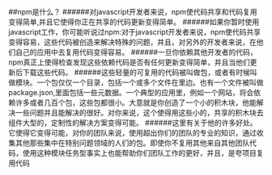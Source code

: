 
##npm是什么？
######对javascript开发者来说，npm使代码共享和代码复用变得简单,并且它使得你正在共享的代码更新变得简单。
######如果你暂时使用javascript工作，你可能听说过npm:对于javascript开发者来说，npm使代码共享变得容易，这些代码被创造来解决特殊的问题，并且，对另外的开发者来说，在他们自己的应用中去复用代码变得容易。
######一旦你依赖其他开发者的代码，npm真正上使得检查发现这些依赖代码是否有任何更新变得简单，并且当他们更新后下载这些代码。
######这些轻量的可复用的代码被叫做包，或者有时候叫做模块。一个包仅仅一个目录，包括一个或多个文件在里边。也有一个文件被叫做package.json,里面包括一些元数据。一个典型的应用里，例如一个网站，将会依赖许多或者几百个包，这些包都很小。大意就是你创造了一个小的积木块，他能解决一些问题并且能解决的很好。对你来说，这个使得用这些小的，共享的积木块去组件大型的，定制性的解决方案变得可能。
######这里有关于他的许多好处。它使得它变得可能，对你的团队来说，使用超出你们的团队的专业的知识，通过收集其他那些集中在特别问题领域的人们的包。即使你不复用其他来自其他团队代码，使用这种模块任务型事实上也能帮助你们团队工作的更好，并且，是夸项目复用代码
